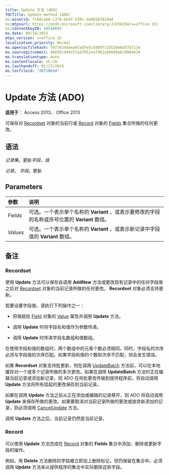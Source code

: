 ```yaml
---
title: Update 方法 (ADO)
TOCTitle: Update method (ADO)
ms:assetid: fc88cab6-c379-bb4f-530c-da08107924e0
ms:mtpsurl: https://msdn.microsoft.com/library/JJ250294(v=office.15)
ms:contentKeyID: 48548893
ms.date: 09/18/2015
mtps_version: v=office.15
localization_priority: Normal
ms.openlocfilehash: f077634abea6fadfe5c4305fc25b28e6d57bf13e
ms.sourcegitcommit: d6695c94415fa47952ee7961a69660abc0904434
ms.translationtype: Auto
ms.contentlocale: zh-CN
ms.lasthandoff: 01/17/2019
ms.locfileid: "28710634"
---
```

# <a name="update-method-ado"></a>Update 方法 (ADO)

**适用于**： Access 2013、 Office 2013

可保存对 [Recordset](recordset-object-ado.md) 对象的当前行或 [Record](fields-collection-ado.md) 对象的 [Fields](record-object-ado.md) 集合所做的任何更改。

## <a name="syntax"></a>语法

*记录集*。更新*字段*，*值*

*记录*。 *字段*。更新

## <a name="parameters"></a>Parameters

|参数|说明|
|:--------|:----------|
|*Fields* |可选。一个表示单个名称的 **Variant** ，或表示要修改的字段的名称或序号位置的 **Variant** 数组。|
|*Values* |可选。一个表示单个名称的 **Variant** ，或表示新记录中字段值的 **Variant** 数组。|

## <a name="remarks"></a>备注

### <a name="recordset"></a>Recordset

使用 **Update** 方法可以保存自调用 **AddNew** 方法或更改现有记录中的任何字段值之后对 [Recordset](addnew-method-ado.md) 对象的当前记录所做的任何更改。 **Recordset** 对象必须支持更新。

若要设置字段值，请执行下列操作之一：

- 将值赋给 [Field](field-object-ado.md) 对象的 [Value](value-property-ado.md) 属性并调用 **Update** 方法。

- 调用 **Update** 时将字段名和值作为参数传递。

- 调用 **Update** 时传递字段名数组和值数组。

在使用字段和值的数组时，两个数组中的元素个数必须相同。同时，字段名的次序必须与字段值的次序匹配。如果字段和值的个数和次序不匹配，则会发生错误。

如果 **Recordset** 对象支持批更新，则在调用 [UpdateBatch](updatebatch-method-ado.md) 方法前，可以在本地缓存对一个或多个记录所做的多次更改。如果在调用 **UpdateBatch** 方法时正在编辑当前记录或添加新记录，则 ADO 在将批更改传输到提供程序前，将自动调用 **Update** 方法将所有挂起的更改保存到当前记录。

如果在调用 **Update** 方法之前从正在添加或编辑的记录移开，则 ADO 将自动调用 **Update** 来保存所做的更改。如果要取消对当前记录所做的更改或放弃新添加的记录，则必须调用 [CancelUpdate](cancelupdate-method-ado.md) 方法。

调用 **Update** 方法之后，当前记录仍然是当前记录。

### <a name="record"></a>Record

可以使用 **Update** 方法完成在 [Record](fields-collection-ado.md) 对象的 **Fields** 集合中添加、删除或更新字段的操作。

例如，用 **Delete** 方法删除的字段被立即加上删除标记，但仍保留在集合中。必须调用 **Update** 方法来从提供程序的集合中实际删除这些字段。

